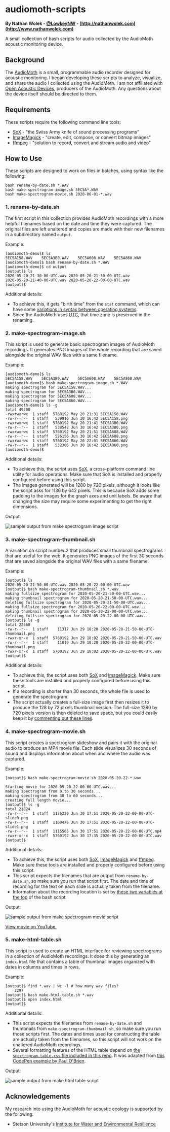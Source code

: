 # audiomoth-scripts
**By Nathan Wolek - [@LowkeyNW](http://twitter.com/lowkeynw) - [http://nathanwolek.com](http://www.nathanwolek.com)**

A small collection of bash scripts for audio collected by the AudioMoth acoustic monitoring device.

## Background

The [AudioMoth](https://www.openacousticdevices.info/) is a small, programmable audio recorder designed for acoustic monitoring. I began developing these scripts to analyze, visualize, and share the audio I collected using the AudioMoth. I am not affiliated with [Open Acoustic Devices](https://www.openacousticdevices.info/home), producers of the AudioMoth. Any questions about the device itself should be directed to them.

## Requirements

These scripts require the following command line tools:

- [SoX](http://sox.sourceforge.net/) - "the Swiss Army knife of sound processing programs"
- [ImageMagick](https://imagemagick.org/) - "create, edit, compose, or convert bitmap images"
- [ffmpeg](https://ffmpeg.org/) - "solution to record, convert and stream audio and video"

## How to Use

These scripts are designed to work on files in batches, using syntax like the following:

```console
bash rename-by-date.sh *.WAV
bash make-spectrogram-image.sh 5EC5A*.WAV
bash make-spectrogram-movie.sh 2020-06-01-*.wav
```

### 1. rename-by-date.sh

The first script in this collection provides AudioMoth recordings with a more helpful filenames based on the date and time they were captured. The original files are left unaltered and copies are made with their new filenames in a subdirectory named ```output```.

Example:

```console
[audiomoth-demo]$ ls 
5EC5A158.WAV	5EC5A3B0.WAV	5EC5A608.WAV	5EC5A860.WAV
[audiomoth-demo]$ bash rename-by-date.sh *.WAV
[audiomoth-demo]$ cd output
[output]$ ls
2020-05-20-21-30-00-UTC.wav	2020-05-20-21-50-00-UTC.wav
2020-05-20-21-40-00-UTC.wav	2020-05-20-22-00-00-UTC.wav
[output]$
```

Additional details:

- To achieve this, it gets "birth time" from the ```stat``` command, which can have some [variations in syntax between operating systems](https://en.wikipedia.org/wiki/Stat_(system_call)). 
- Since the AudioMoth uses [UTC](https://en.wikipedia.org/wiki/Coordinated_Universal_Time), that time zone is preserved in the renaming. 

### 2. make-spectrogram-image.sh

This script is used to generate basic spectrogram images of AudioMoth recordings. It generates PNG images of the whole recording that are saved alongside the original WAV files with a same filename.

Example:

```console
[audiomoth-demo]$ ls
5EC5A158.WAV	5EC5A3B0.WAV	5EC5A608.WAV	5EC5A860.WAV
[audiomoth-demo]$ bash make-spectrogram-image.sh *.WAV
making spectrogram for 5EC5A158.WAV...
making spectrogram for 5EC5A3B0.WAV...
making spectrogram for 5EC5A608.WAV...
making spectrogram for 5EC5A860.WAV...
[audiomoth-demo]$ ls -g
total 49208
-rwxrwxrwx  1 staff  5760192 May 20 21:31 5EC5A158.WAV
-rw-r--r--  1 staff   539916 Jun 30 16:42 5EC5A158.png
-rwxrwxrwx  1 staff  5760192 May 20 21:41 5EC5A3B0.WAV
-rw-r--r--  1 staff   538542 Jun 30 16:42 5EC5A3B0.png
-rwxrwxrwx  1 staff  5760192 May 20 21:51 5EC5A608.WAV
-rw-r--r--  1 staff   526156 Jun 30 16:42 5EC5A608.png
-rwxrwxrwx  1 staff  5760192 May 20 22:01 5EC5A860.WAV
-rw-r--r--  1 staff   532306 Jun 30 16:42 5EC5A860.png
[audiomoth-demo]$ 
```

Additional details:

- To achieve this, the script uses [SoX](http://sox.sourceforge.net/), a cross-platform command line utility for audio operations. Make sure that SoX is installed and properly configured before using this script.
- The images generated will be 1280 by 720 pixels, although it looks like the script asks for 1136 by 642 pixels. This is because SoX adds some padding to the images for the graph axes and unit labels. Be aware that changing the size may require some experimenting to get the right dimensions.

Output:

![sample output from make spectrogram image script](images/output-make-spectrogram-image.png)

### 3. make-spectrogram-thumbnail.sh

A variation on script number 2 that produces small thumbnail spectrograms that are useful for the web. It generates PNG images of the first 30 seconds that are saved alongside the original WAV files with a same filename.

Example:

```console
[output]$ ls
2020-05-20-21-50-00-UTC.wav	2020-05-20-22-00-00-UTC.wav
[output]$ bash make-spectrogram-thumbnail.sh *.wav
making fullsize spectrogram for 2020-05-20-21-50-00-UTC.wav...
making thumbnail spectrogram for 2020-05-20-21-50-00-UTC.wav...
deleting fullsize spectrogram for 2020-05-20-21-50-00-UTC.wav...
making fullsize spectrogram for 2020-05-20-22-00-00-UTC.wav...
making thumbnail spectrogram for 2020-05-20-22-00-00-UTC.wav...
deleting fullsize spectrogram for 2020-05-20-22-00-00-UTC.wav...
[output]$ ls -g
total 22560
-rw-r--r--  1 staff    11317 Jun 29 18:20 2020-05-20-21-50-00-UTC-thumbnail.png
-rwxr-xr-x  1 staff  5760192 Jun 29 18:02 2020-05-20-21-50-00-UTC.wav
-rw-r--r--  1 staff    11010 Jun 29 18:20 2020-05-20-22-00-00-UTC-thumbnail.png
-rwxr-xr-x  1 staff  5760192 Jun 29 18:02 2020-05-20-22-00-00-UTC.wav
[output]$ 
```

Additional details:

- To achieve this, the script uses both [SoX](http://sox.sourceforge.net/) and [ImageMagick](https://imagemagick.org/). Make sure these tools are installed and properly configured before using this script.
- If a recording is shorter than 30 seconds, the whole file is used to generate the spectrogram.
- The script actually creates a full-size image first then resizes it to produce the 128 by 72 pixels thumbnail version. The full-size 1280 by 720 pixels version is then deleted to save space, but you could easily keep it by [commenting out these lines](https://github.com/nwolek/audiomoth-scripts/blob/master/make-spectrogram-thumbnail.sh#L42).

### 4. make-spectrogram-movie.sh

This script creates a spectrogram slideshow and pairs it with the original audio to produce an MP4 movie file. Each slide visualizes 30 seconds of sound and displays information about when and where the audio was captured.

Example:

```console
[output]$ bash make-spectrogram-movie.sh 2020-05-20-22-*.wav

Starting movie for 2020-05-20-22-00-00-UTC.wav...
making spectrogram from 0 to 30 seconds...
making spectrogram from 30 to 60 seconds...
creating full length movie...
[output]$ ls -g
total 21824
-rw-r--r--  1 staff  1176220 Jun 30 17:51 2020-05-20-22-00-00-UTC-slide0.png
-rw-r--r--  1 staff  1160476 Jun 30 17:51 2020-05-20-22-00-00-UTC-slide1.png
-rw-r--r--  1 staff  1115565 Jun 30 17:51 2020-05-20-22-00-00-UTC.mp4
-rwxr-xr-x  1 staff  5760192 Jun 30 17:35 2020-05-20-22-00-00-UTC.wav
[output]$ 
```

Additional details:

- To achieve this, the script uses both [SoX](http://sox.sourceforge.net/), [ImageMagick](https://imagemagick.org/) and [ffmpeg](https://ffmpeg.org/). Make sure these tools are installed and properly configured before using this script.
- This script expects the filenames that are output from ```rename-by-date.sh```, so make sure you run that script first. The date and time of recording for the text on each slide is actually taken from the filename.
- Information about the recording location is set by [these two variables at the top](https://github.com/nwolek/audiomoth-scripts/blob/master/make-spectrogram-movie.sh#L21) of the bash script. 

Output:

![sample output from make spectrogram movie script](images/output-make-spectrogram-movie-slide.png)

[View movie on YouTube.](https://www.youtube.com/watch?v=BkSST3gdyWI)

### 5. make-html-table.sh

This script is used to create an HTML interface for reviewing spectrograms in a collection of AudioMoth recordings. It does this by generating an ```index.html``` file that contains a table of thumbnail images organized with dates in columns and times in rows. 

Example:

```console
[output]$ find *.wav | wc -l # how many wav files?
    2297
[output]$ bash make-html-table.sh *.wav
[output]$ open index.html
[output]$ 
```

Additional details:

- This script expects the filenames from ```rename-by-date.sh``` and thumbnails from ```make-spectrogram-thumbnail.sh```, so make sure you run those scripts first. The dates and times used for constructing the table are actually taken from the filenames, so this script will not work on the unaltered AudioMoth recordings.
- Several formatting features of the HTML table depend on [the ```spectrogram-table.css``` file included in this repo](https://github.com/nwolek/audiomoth-scripts/blob/master/spectrogram-table.css). It was adapted from [this CodePen example by Paul O'Brien](https://codepen.io/paulobrien/pen/LBrMxa).

Output:

![sample output from make html table script](images/output-make-html-table.png)

## Acknowledgements

My research into using the AudioMoth for acoustic ecology is supported by the following:

- Stetson University's [Institute for Water and Environmental Resilience](https://www.stetson.edu/other/iwer/)

